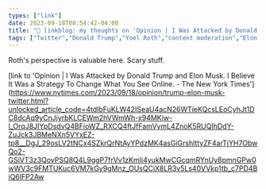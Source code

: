 ```yaml
---
types: ["link"]
date: 2023-09-18T08:54:42-04:00
title: "🔗 linkblog: my thoughts on 'Opinion | I Was Attacked by Donald Trump and Elon Musk. I Believe It Was a Strategy To Change What You See Online. - The New York Times'"
tags: ["Twitter","Donald Trump","Yoel Roth","content moderation","Elon Musk"]
---
```

Roth's perspective is valuable here. Scary stuff.  
 

[link to 'Opinion | I Was Attacked by Donald Trump and Elon Musk. I Believe It Was a Strategy To Change What You See Online. - The New York Times'](https://www.nytimes.com/2023/09/18/opinion/trump-elon-musk-twitter.html?unlocked_article_code=4tdIbFuKLW42ISeaU4acN26WTieKQcsLEoCyhJt1DC8dcAq9yCnJjyrbKLCEWm2hVWmWh-x94MKiw-I_OrqJ8JIYpDsdvQ4BFioWZ_RXCQ4ftJfFamVymL4ZnoK5RUQIhDdY-ZuJck3JBMeNXn5VYxEZ-tp8__DgJ_29osLV2tNCx4SZkrQrNtAyYPdzMK4asGiGrshlttyZF4arTjYH7ObwQo2-GSiVT3z3QovPSQ8Q4L9ggP7frVv1zKmIi4yukMwCGcqmRYnUy8pmnGPw0wWV3c9FMTUKuc6VM7kGy9gMnz_OUsQCiX8LR3v5Ls40VVkp1tb_c7PD4BiQ6lFP2Aw
